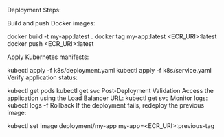 Deployment Steps:

Build and push Docker images:

docker build -t my-app:latest .
docker tag my-app:latest <ECR_URI>:latest
docker push <ECR_URI>:latest


Apply Kubernetes manifests:

kubectl apply -f k8s/deployment.yaml
kubectl apply -f k8s/service.yaml
Verify application status:

kubectl get pods
kubectl get svc
Post-Deployment Validation
Access the application using the Load Balancer URL:
kubectl get svc
Monitor logs:
kubectl logs -f <pod-name>
Rollback
If the deployment fails, redeploy the previous image:

kubectl set image deployment/my-app my-app=<ECR_URI>:previous-tag







